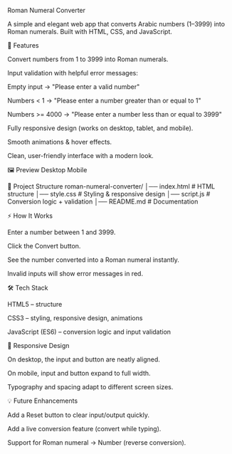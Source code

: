 Roman Numeral Converter

A simple and elegant web app that converts Arabic numbers (1–3999) into Roman numerals.
Built with HTML, CSS, and JavaScript.


🚀 Features

Convert numbers from 1 to 3999 into Roman numerals.

Input validation with helpful error messages:

Empty input → "Please enter a valid number"

Numbers < 1 → "Please enter a number greater than or equal to 1"

Numbers >= 4000 → "Please enter a number less than or equal to 3999"

Fully responsive design (works on desktop, tablet, and mobile).

Smooth animations & hover effects.

Clean, user-friendly interface with a modern look.

🖼️ Preview
Desktop	Mobile

	
📂 Project Structure
roman-numeral-converter/
│── index.html   # HTML structure
│── style.css    # Styling & responsive design
│── script.js    # Conversion logic + validation
│── README.md    # Documentation

⚡ How It Works

Enter a number between 1 and 3999.

Click the Convert button.

See the number converted into a Roman numeral instantly.

Invalid inputs will show error messages in red.

🛠️ Tech Stack

HTML5 – structure

CSS3 – styling, responsive design, animations

JavaScript (ES6) – conversion logic and input validation

📱 Responsive Design

On desktop, the input and button are neatly aligned.

On mobile, input and button expand to full width.

Typography and spacing adapt to different screen sizes.

💡 Future Enhancements

Add a Reset button to clear input/output quickly.

Add a live conversion feature (convert while typing).

Support for Roman numeral → Number (reverse conversion).
